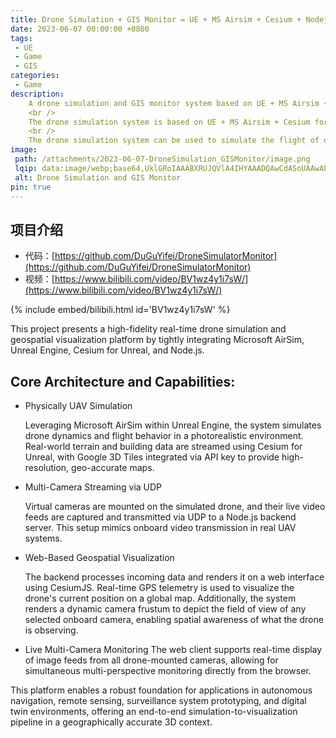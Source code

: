 ```yaml
---
title: Drone Simulation + GIS Monitor = UE + MS Airsim + Cesium + Nodejs + Google 3d tile map
date: 2023-06-07 00:00:00 +0800
tags:
 - UE
 - Game
 - GIS
categories:
 - Game
description:
    A drone simulation and GIS monitor system based on UE + MS Airsim + Cesium + Nodejs + Google 3d tile map.
    <br />
    The drone simulation system is based on UE + MS Airsim + Cesium for Unreal + Google 3d tile map, and the GIS monitor system is based on Cesium + Nodejs + simple streaming camera from simulated drone by UDP.
    <br />
    The drone simulation system can be used to simulate the flight of drones, and the GIS monitor system can be used to monitor the flight of drones in real time.
image:
 path: /attachments/2023-06-07-DroneSimulation_GISMonitor/image.png
 lqip: data:image/webp;base64,UklGRoIAAABXRUJQVlA4IHYAAADQAwCdASoUAAwAPxFwsFAsJiSisAgBgCIJYgAAW9tk+4dKw2bGNvAA/I+WItr4rxThHc+1W84UHnhegXaTkMpO0rLNlG4tIl6usAfd466fp02b58vE7iyyQJk/rJhhvi5BHv2vJQxTAeiDg0nC7/hSEHwEfBAA
 alt: Drone Simulation and GIS Monitor
pin: true
---
```


## 项目介绍

* 代码：[https://github.com/DuGuYifei/DroneSimulatorMonitor](https://github.com/DuGuYifei/DroneSimulatorMonitor)
* 视频：[https://www.bilibili.com/video/BV1wz4y1i7sW/](https://www.bilibili.com/video/BV1wz4y1i7sW/)

{% include embed/bilibili.html id='BV1wz4y1i7sW' %}

This project presents a high-fidelity real-time drone simulation and geospatial visualization platform by tightly integrating Microsoft AirSim, Unreal Engine, Cesium for Unreal, and Node.js.

## Core Architecture and Capabilities:

* Physically UAV Simulation
    
    Leveraging Microsoft AirSim within Unreal Engine, the system simulates drone dynamics and flight behavior in a photorealistic environment. Real-world terrain and building data are streamed using Cesium for Unreal, with Google 3D Tiles integrated via API key to provide high-resolution, geo-accurate maps.

* Multi-Camera Streaming via UDP
    
    Virtual cameras are mounted on the simulated drone, and their live video feeds are captured and transmitted via UDP to a Node.js backend server. This setup mimics onboard video transmission in real UAV systems.

* Web-Based Geospatial Visualization
    
    The backend processes incoming data and renders it on a web interface using CesiumJS. Real-time GPS telemetry is used to visualize the drone's current position on a global map. Additionally, the system renders a dynamic camera frustum to depict the field of view of any selected onboard camera, enabling spatial awareness of what the drone is observing.

* Live Multi-Camera Monitoring
    The web client supports real-time display of image feeds from all drone-mounted cameras, allowing for simultaneous multi-perspective monitoring directly from the browser.

This platform enables a robust foundation for applications in autonomous navigation, remote sensing, surveillance system prototyping, and digital twin environments, offering an end-to-end simulation-to-visualization pipeline in a geographically accurate 3D context.